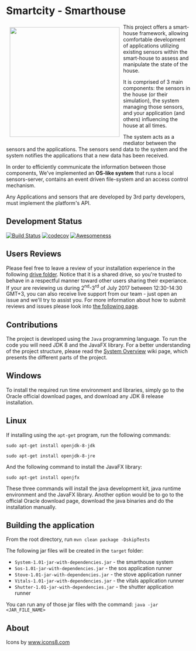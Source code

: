 # Smartcity - Smarthouse
<img src="https://cloud.githubusercontent.com/assets/15971916/24823370/5f96f4fa-1c06-11e7-9784-0089af77932f.png" align="left" hspace="10" vspace="9" width="300">

This project offers a smart-house framework, allowing comfortable development of applications utilizing existing sensors within the smart-house to assess and manipulate the state of the house.

It is comprised of 3 main components: the sensors in the house (or their simulation), the system managing those sensors, and your application (and others) influencing the house at all times.

The system acts as a mediator between the sensors and the applications. The sensors send data to the system and the system notifies the applications that a new data has been received.

In order to efficiently communicate the information between those components, We've implemented an **OS-like system** that runs a local sensors-server, contains an event driven file-system and an access control mechanism.

Any Applications and sensors that are developed by 3rd party developers, must implement the platform's API.

## Development Status
[![Build Status](https://travis-ci.org/TechnionYP5777/Smartcity-Smarthouse.svg?branch=master)](https://travis-ci.org/TechnionYP5777/Smartcity-Smarthouse)
[![codecov](https://codecov.io/gh/TechnionYP5777/Smartcity-Smarthouse/branch/master/graph/badge.svg)](https://codecov.io/gh/TechnionYP5777/Smartcity-Smarthouse)
[![Awesomeness](https://img.shields.io/badge/awesomeness-100%25-blue.svg)](https://shields.io/)

## Users Reviews
Please feel free to leave a review of your installation experience in the following [drive folder](https://drive.google.com/drive/folders/0B9O0osaF9Thoc3RHaVZGN2xfRVE?usp=sharing). Notice that it is a shared drive, so you're trusted to behave in a respectful manner toward other users sharing their experiance.<br>
If your are reviewing us during 2<sup>nd</sup>-3<sup>rd</sup> of July 2017 between 12:30-14:30 GMT+3, you can also receive live support from our team - just open an issue and we'll try to assist you. For more information about how to submit reviews and issues please look into [the following page](https://github.com/TechnionYP5777/Smartcity-Smarthouse/wiki/Users-Reviews).

## Contributions
The project is developed using the `Java` programming language. To run the code you will need JDK 8 and the JavaFX library. For a better understanding of the project structure, please read the [System Overview](https://github.com/TechnionYP5777/Smartcity-Smarthouse/wiki/The-Smart-House-System-Overview) wiki page, which presents the different parts of the project.

## Windows
To install the required run time environment and libraries, simply go to the Oracle official download pages, and download any JDK 8 release installation.

## Linux
If installing using the `apt-get` program, run the following commands:

`sudo apt-get install openjdk-8-jdk`

`sudo apt-get install openjdk-8-jre`

And the following command to install the JavaFX library:

`sudo apt-get install openjfx`

These three commands will install the java development kit, java runtime environment and the JavaFX library. Another option would be to go to the official Oracle download page, download the java binaries and do the installation manually.

## Building the application
From the root directory, run
`mvn clean package -DskipTests`

The following jar files will be created in the `target` folder:
- `System-1.01-jar-with-dependencies.jar` - the smarthouse system
- `Sos-1.01-jar-with-dependencies.jar` - the sos application runner
- `Stove-1.01-jar-with-dependencies.jar` - the stove application runner
- `Vitals-1.01-jar-with-dependencies.jar` - the vitals application runner
- `Shutter-1.01-jar-with-dependencies.jar` - the shutter application runner

You can run any of those jar files with the command:
`java -jar <JAR_FILE_NAME>`

## About
Icons by www.icons8.com
